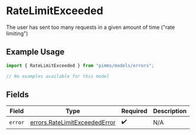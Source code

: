 # RateLimitExceeded

The user has sent too many requests in a given amount of time ("rate limiting")

## Example Usage

```typescript
import { RateLimitExceeded } from "pimms/models/errors";

// No examples available for this model
```

## Fields

| Field                                                                          | Type                                                                           | Required                                                                       | Description                                                                    |
| ------------------------------------------------------------------------------ | ------------------------------------------------------------------------------ | ------------------------------------------------------------------------------ | ------------------------------------------------------------------------------ |
| `error`                                                                        | [errors.RateLimitExceededError](../../models/errors/ratelimitexceedederror.md) | :heavy_check_mark:                                                             | N/A                                                                            |